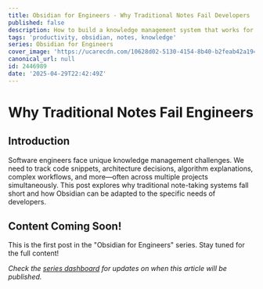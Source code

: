 ```yaml
---
title: Obsidian for Engineers - Why Traditional Notes Fail Developers
published: false
description: How to build a knowledge management system that works for the unique needs of software engineers
tags: 'productivity, obsidian, notes, knowledge'
series: Obsidian for Engineers
cover_image: 'https://ucarecdn.com/10628d02-5130-4154-8b40-b2feab42a194/CleanShot20250429at232729.png'
canonical_url: null
id: 2446989
date: '2025-04-29T22:42:49Z'
---
```


# Why Traditional Notes Fail Engineers

## Introduction

Software engineers face unique knowledge management challenges. We need to track code snippets, architecture decisions, algorithm explanations, complex workflows, and more—often across multiple projects simultaneously. This post explores why traditional note-taking systems fall short and how Obsidian can be adapted to the specific needs of developers.

## Content Coming Soon!

This is the first post in the "Obsidian for Engineers" series. Stay tuned for the full content!

*Check the [series dashboard](https://dev.to/stevengonsalvez/the-complete-software-engineers-productivity-stack-5b4k) for updates on when this article will be published.*
